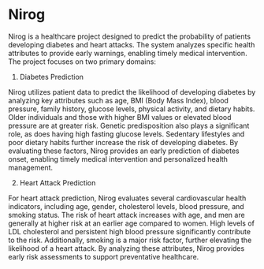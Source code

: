 # Nirog
Nirog is a healthcare project designed to predict the probability of patients developing diabetes and heart attacks. The system analyzes specific health attributes to provide early warnings, enabling timely medical intervention. The project focuses on two primary domains:

1. Diabetes Prediction

Nirog utilizes patient data to predict the likelihood of developing diabetes by analyzing key attributes such as age, BMI (Body Mass Index), blood pressure, family history, glucose levels, physical activity, and dietary habits. Older individuals and those with higher BMI values or elevated blood pressure are at greater risk. Genetic predisposition also plays a significant role, as does having high fasting glucose levels. Sedentary lifestyles and poor dietary habits further increase the risk of developing diabetes. By evaluating these factors, Nirog provides an early prediction of diabetes onset, enabling timely medical intervention and personalized health management.

2. Heart Attack Prediction

For heart attack prediction, Nirog evaluates several cardiovascular health indicators, including age, gender, cholesterol levels, blood pressure, and smoking status. The risk of heart attack increases with age, and men are generally at higher risk at an earlier age compared to women. High levels of LDL cholesterol and persistent high blood pressure significantly contribute to the risk. Additionally, smoking is a major risk factor, further elevating the likelihood of a heart attack. By analyzing these attributes, Nirog provides early risk assessments to support preventative healthcare.
